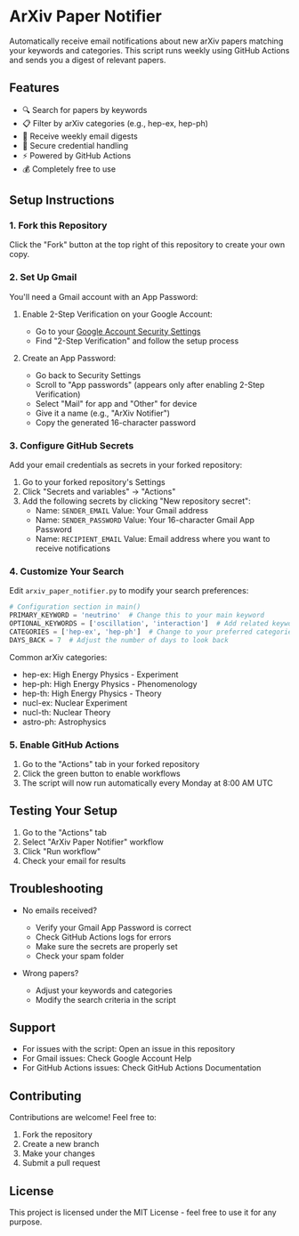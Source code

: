 # ArXiv Paper Notifier

Automatically receive email notifications about new arXiv papers matching your keywords and categories. This script runs weekly using GitHub Actions and sends you a digest of relevant papers.

## Features

- 🔍 Search for papers by keywords
- 📋 Filter by arXiv categories (e.g., hep-ex, hep-ph)
- 📧 Receive weekly email digests
- 🔐 Secure credential handling
- ⚡ Powered by GitHub Actions
- 💰 Completely free to use

## Setup Instructions

### 1. Fork this Repository
Click the "Fork" button at the top right of this repository to create your own copy.

### 2. Set Up Gmail
You'll need a Gmail account with an App Password:

1. Enable 2-Step Verification on your Google Account:
   - Go to your [Google Account Security Settings](https://myaccount.google.com/security)
   - Find "2-Step Verification" and follow the setup process

2. Create an App Password:
   - Go back to Security Settings
   - Scroll to "App passwords" (appears only after enabling 2-Step Verification)
   - Select "Mail" for app and "Other" for device
   - Give it a name (e.g., "ArXiv Notifier")
   - Copy the generated 16-character password

### 3. Configure GitHub Secrets
Add your email credentials as secrets in your forked repository:

1. Go to your forked repository's Settings
2. Click "Secrets and variables" → "Actions"
3. Add the following secrets by clicking "New repository secret":
   - Name: `SENDER_EMAIL`
     Value: Your Gmail address
   - Name: `SENDER_PASSWORD`
     Value: Your 16-character Gmail App Password
   - Name: `RECIPIENT_EMAIL`
     Value: Email address where you want to receive notifications

### 4. Customize Your Search
Edit `arxiv_paper_notifier.py` to modify your search preferences:

```python
# Configuration section in main()
PRIMARY_KEYWORD = 'neutrino'  # Change this to your main keyword
OPTIONAL_KEYWORDS = ['oscillation', 'interaction']  # Add related keywords
CATEGORIES = ['hep-ex', 'hep-ph']  # Change to your preferred categories
DAYS_BACK = 7  # Adjust the number of days to look back
```

Common arXiv categories:

   - hep-ex: High Energy Physics - Experiment
   - hep-ph: High Energy Physics - Phenomenology
   - hep-th: High Energy Physics - Theory
   - nucl-ex: Nuclear Experiment
   - nucl-th: Nuclear Theory
   - astro-ph: Astrophysics

### 5. Enable GitHub Actions

1. Go to the "Actions" tab in your forked repository
2. Click the green button to enable workflows
3. The script will now run automatically every Monday at 8:00 AM UTC

## Testing Your Setup

1. Go to the "Actions" tab
2. Select "ArXiv Paper Notifier" workflow
3. Click "Run workflow"
4. Check your email for results

## Troubleshooting

- No emails received?

    - Verify your Gmail App Password is correct
    - Check GitHub Actions logs for errors
    - Make sure the secrets are properly set
    - Check your spam folder

- Wrong papers?

    - Adjust your keywords and categories
    - Modify the search criteria in the script

## Support

- For issues with the script: Open an issue in this repository
- For Gmail issues: Check Google Account Help
- For GitHub Actions issues: Check GitHub Actions Documentation

## Contributing
Contributions are welcome! Feel free to:

1. Fork the repository
2. Create a new branch
3. Make your changes
4. Submit a pull request

## License
This project is licensed under the MIT License - feel free to use it for any purpose.